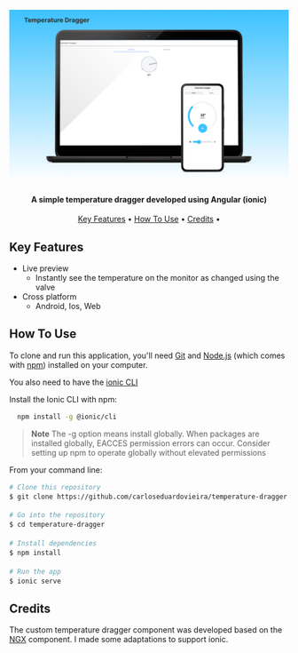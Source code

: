 <p align="center">
    <img src="./readme-assets/app-frame.png" alt="dashboard"/>
</p>

<h4 align="center">A simple temperature dragger developed using Angular (ionic)</h4>

<p align="center">
  <a href="#key-features">Key Features</a> •
  <a href="#how-to-use">How To Use</a> •
  <a href="#credits">Credits</a> •
</p>

## Key Features

- Live preview
  - Instantly see the temperature on the monitor as changed using the valve
- Cross platform
  - Android, Ios, Web

## How To Use

To clone and run this application, you'll need [Git](https://git-scm.com) and [Node.js](https://nodejs.org/en/download/) (which comes with [npm](http://npmjs.com)) installed on your computer.

You also need to have the [ionic CLI](https://ionicframework.com/docs/intro/cli)

Install the Ionic CLI with npm:

```bash
  npm install -g @ionic/cli
```

> **Note**
> The -g option means install globally. When packages are installed globally, EACCES permission errors can occur. Consider setting up npm to operate globally without elevated permissions

From your command line:

```bash
# Clone this repository
$ git clone https://github.com/carloseduardovieira/temperature-dragger

# Go into the repository
$ cd temperature-dragger

# Install dependencies
$ npm install

# Run the app
$ ionic serve
```

## Credits

The custom temperature dragger component was developed based on the [NGX](https://akveo.github.io/nebular/) component. I made some adaptations to support ionic.
